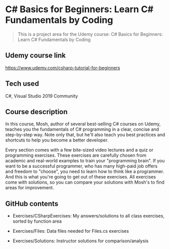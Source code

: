 
# C# Basics for Beginners: Learn C# Fundamentals by Coding

> This is a project area for the Udemy course: C# Basics for Beginners: Learn C# Fundamentals by Coding

## Udemy course link
https://www.udemy.com/csharp-tutorial-for-beginners

## Tech used
C#, Visual Studio 2019 Community

## Course description
In this course, Mosh, author of several best-selling C# courses on Udemy, teaches you the fundamentals of C# programming in a clear, concise and step-by-step way. Note only that, but he'll also teach you best practices and shortcuts to help you become a better developer.

Every section comes with a few bite-sized video lectures and a quiz or programming exercises. These exercises are carefully chosen from academic and real-world examples to train your "programming brain". If you want to be a successful programmer, who has many high-paid job offers and freedom to "choose", you need to learn how to think like a programmer. And this is what you're going to get out of these exercises. All exercises come with solutions, so you can compare your solutions with Mosh's to find areas for improvement. 


## GitHub contents

  * Exercises/CSharpExercises: My answers/solutions to all class exercises, sorted by function area

  * Exercises/Files: Data files needed for Files.cs exercises

  * Exercises/Solutions: Instructor solutions for comparison/analysis

